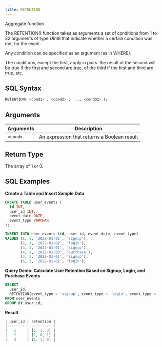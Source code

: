 ```yaml
---
title: RETENTION
---
```


Aggregate function

The RETENTION() function takes as arguments a set of conditions from 1 to 32 arguments of type UInt8 that indicate whether a certain condition was met for the event.

Any condition can be specified as an argument (as in WHERE).

The conditions, except the first, apply in pairs: the result of the second will be true if the first and second are true, of the third if the first and third are true, etc.

## SQL Syntax

```sql
RETENTION( <cond1> , <cond2> , ..., <cond32> );
```

## Arguments

| Arguments | Description                                 |
|-----------|---------------------------------------------|
| `<cond>`  | An expression that returns a Boolean result |

## Return Type

The array of 1 or 0.

## SQL Examples

**Create a Table and Insert Sample Data**
```sql
CREATE TABLE user_events (
  id INT,
  user_id INT,
  event_date DATE,
  event_type VARCHAR
);

INSERT INTO user_events (id, user_id, event_date, event_type)
VALUES (1, 1, '2022-01-01', 'signup'),
       (2, 1, '2022-01-02', 'login'),
       (3, 2, '2022-01-01', 'signup'),
       (4, 2, '2022-01-03', 'purchase'),
       (5, 3, '2022-01-01', 'signup'),
       (6, 3, '2022-01-02', 'login');
```

**Query Demo: Calculate User Retention Based on Signup, Login, and Purchase Events**
```sql
SELECT
  user_id,
  RETENTION(event_type = 'signup', event_type = 'login', event_type = 'purchase') AS retention
FROM user_events
GROUP BY user_id;
```

**Result**
```sql
| user_id | retention |
|---------|-----------|
|   1     | [1, 1, 0] |
|   2     | [1, 0, 1] |
|   3     | [1, 1, 0] |
```